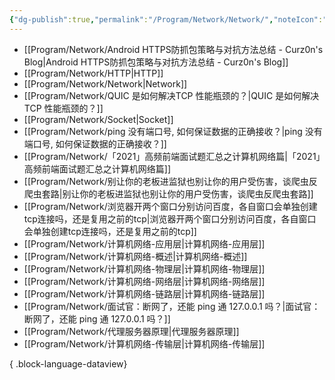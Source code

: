 ```yaml
---
{"dg-publish":true,"permalink":"/Program/Network/Network/","noteIcon":""}
---
```


- [[Program/Network/Android HTTPS防抓包策略与对抗方法总结 - Curz0n's Blog\|Android HTTPS防抓包策略与对抗方法总结 - Curz0n's Blog]]
- [[Program/Network/HTTP\|HTTP]]
- [[Program/Network/Network\|Network]]
- [[Program/Network/QUIC 是如何解决TCP 性能瓶颈的？\|QUIC 是如何解决TCP 性能瓶颈的？]]
- [[Program/Network/Socket\|Socket]]
- [[Program/Network/ping 没有端口号, 如何保证数据的正确接收？\|ping 没有端口号, 如何保证数据的正确接收？]]
- [[Program/Network/「2021」高频前端面试题汇总之计算机网络篇\|「2021」高频前端面试题汇总之计算机网络篇]]
- [[Program/Network/别让你的老板进监狱也别让你的用户受伤害，谈爬虫反爬虫套路\|别让你的老板进监狱也别让你的用户受伤害，谈爬虫反爬虫套路]]
- [[Program/Network/浏览器开两个窗口分别访问百度，各自窗口会单独创建tcp连接吗，还是复用之前的tcp\|浏览器开两个窗口分别访问百度，各自窗口会单独创建tcp连接吗，还是复用之前的tcp]]
- [[Program/Network/计算机网络-应用层\|计算机网络-应用层]]
- [[Program/Network/计算机网络-概述\|计算机网络-概述]]
- [[Program/Network/计算机网络-物理层\|计算机网络-物理层]]
- [[Program/Network/计算机网络-网络层\|计算机网络-网络层]]
- [[Program/Network/计算机网络-链路层\|计算机网络-链路层]]
- [[Program/Network/面试官：断网了，还能 ping 通 127.0.0.1 吗？\|面试官：断网了，还能 ping 通 127.0.0.1 吗？]]
- [[Program/Network/代理服务器原理\|代理服务器原理]]
- [[Program/Network/计算机网络-传输层\|计算机网络-传输层]]

{ .block-language-dataview}
